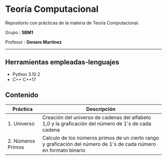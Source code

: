 # Teoría Computacional

Repositorio con prácticas de la materia de Teoría Computacional. 

Grupo : **5BM1**

Profesor : **Genaro Martínez**

----
## Herramientas empleadas-lenguajes

- Python 3.10.2
- C++ C++17

## Contenido
| Práctica | Descripción |
|  ----    |--------     |
|1. Universo  | Creación del universo de cadenas del alfabeto 1,0 y la graficación del número de 1's de cada cadena|
|2. Números Primos   | Calculo de los números primos de un cierto rango y graficación del número de 1's de cada número en formato binario |
